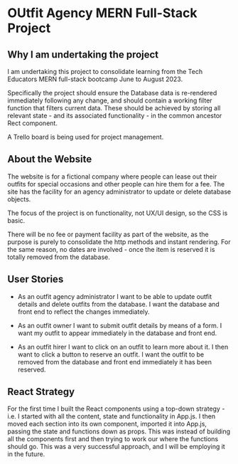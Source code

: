# OUtfit Agency MERN Full-Stack Project

## Why I am undertaking the project

I am undertaking this project to consolidate learning from the Tech Educators MERN full-stack bootcamp June to August 2023.

Specifically the project should ensure the Database data is re-rendered immediately following any change, and should contain a working filter function that filters current data. These should be achieved by storing all relevant state - and its associated functionality - in the common ancestor Rect component.

A Trello board is being used for project management.

## About the Website

The website is for a fictional company where people can lease out their outfits for special occasions and other people can hire them for a fee. The site has the facility for an agency administrator to update or delete database objects.

The focus of the project is on functionality, not UX/UI design, so the CSS is basic.

There will be no fee or payment facility as part of the website, as the purpose is purely to consolidate the http methods and instant rendering. For the same reason, no dates are involved - once the item is reserved it is totally removed from the database.

## User Stories

- As an outfit agency administrator I want to be able to update outfit details and delete outfits from the database. I want the database and front end to reflect the changes immediately.

- As an outfit owner I want to submit outfit details by means of a form. I want my outfit to appear immediately in the database and front end.

- As an outfit hirer I want to click on an outfit to learn more about it. I then want to click a button to reserve an outfit. I want the outfit to be removed from the database and front end immediately it has been reserved.

## React Strategy

For the first time I built the React components using a top-down strategy - i.e. I started with all the content, state and functionality in App.js. I then moved each section into its own component, imported it into App.js, passing the state and functions down as props. This was instead of building all the components first and then trying to work our where the functions should go. This was a very successful approach, and I will be employing it in the future.
